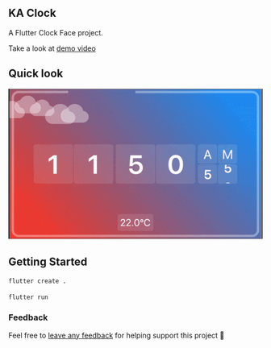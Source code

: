 ## KA Clock

A Flutter Clock Face project.

Take a look at [demo video](https://www.youtube.com/watch?v=J62OhH4i2kg)

## Quick look

![](ka_clock/ka_clock_gif.gif)

## Getting Started

```
flutter create .

flutter run
```

### Feedback

Feel free to [leave any feedback](https://github.com/ltdangkhoa/Flutter-KA-Clock/issues) for helping support this project 🍻 
